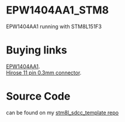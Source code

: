 # EPW1404AA1_STM8
EPW1404AA1 running with STM8L151F3 

Buying links
=

[EPW1404AA1](https://www.aliexpress.com/item/1005002238967941.html).  
[Hirose 11 pin 0.3mm connector](https://www.aliexpress.com/item/32849471537.html).  

Source Code
=

can be found on my [stm8l_sdcc_template repo](https://github.com/TiNredmc/stm8l_sdcc_template/tree/master/code/EPW14040AA1_SSD1316)
